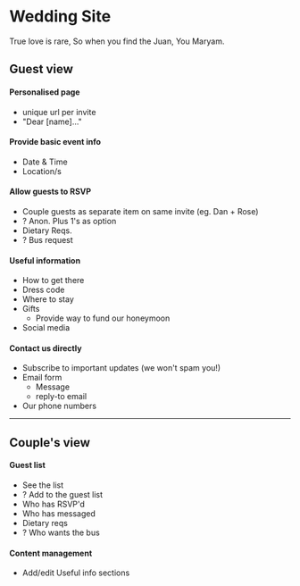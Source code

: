 # Wedding Site

True love is rare,
So when you find the Juan,
You Maryam.

## Guest view

#### Personalised page

- unique url per invite
- "Dear [name]..."

#### Provide basic event info

- Date & Time
- Location/s

#### Allow guests to RSVP

- Couple guests as separate item on same invite (eg. Dan + Rose)
- ? Anon. Plus 1's as option
- Dietary Reqs.
- ? Bus request

#### Useful information

- How to get there
- Dress code
- Where to stay
- Gifts
  - Provide way to fund our honeymoon
- Social media

#### Contact us directly

- Subscribe to important updates
  (we won't spam you!)
- Email form
  - Message
  - reply-to email
- Our phone numbers

---

## Couple's view

#### Guest list

- See the list
- ? Add to the guest list
- Who has RSVP'd
- Who has messaged
- Dietary reqs
- ? Who wants the bus

#### Content management

- Add/edit Useful info sections
